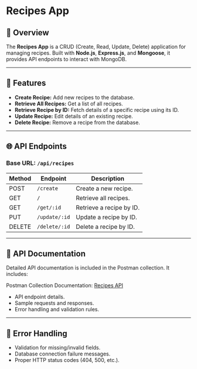 
# Recipes App

## 📖 Overview

The **Recipes App** is a CRUD (Create, Read, Update, Delete) application for managing recipes. Built with **Node.js**, **Express.js**, and **Mongoose**, it provides API endpoints to interact with MongoDB.

---

## 🚀 Features

- **Create Recipe:** Add new recipes to the database.
- **Retrieve All Recipes:** Get a list of all recipes.
- **Retrieve Recipe by ID:** Fetch details of a specific recipe using its ID.
- **Update Recipe:** Edit details of an existing recipe.
- **Delete Recipe:** Remove a recipe from the database.

---

## 🌐 API Endpoints

### Base URL: `/api/recipes`

| Method | Endpoint      | Description              |
| ------ | ------------- | ------------------------ |
| POST   | `/create`     | Create a new recipe.     |
| GET    | `/`           | Retrieve all recipes.    |
| GET    | `/get/:id`    | Retrieve a recipe by ID. |
| PUT    | `/update/:id` | Update a recipe by ID.   |
| DELETE | `/delete/:id` | Delete a recipe by ID.   |

---

## 📑 API Documentation

Detailed API documentation is included in the Postman collection. It includes:

Postman Collection Documentation: [Recipes API](https://documenter.getpostman.com/view/33765519/2sAYBbeV4p)

- API endpoint details.
- Sample requests and responses.
- Error handling and validation rules.

---

## 🧰 Error Handling

- Validation for missing/invalid fields.
- Database connection failure messages.
- Proper HTTP status codes (404, 500, etc.).

```
